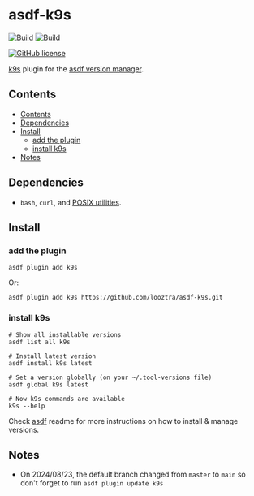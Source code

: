 # asdf-k9s <!-- omit in toc -->

[![Build](https://github.com/looztra/asdf-k9s/actions/workflows/code_checks.yml/badge.svg)](https://github.com/looztra/asdf-k9s/actions/workflows/code_checks.yml)
[![Build](https://github.com/looztra/asdf-k9s/actions/workflows/workflows_checks.yml/badge.svg)](https://github.com/looztra/asdf-k9s/actions/workflows/workflows_checks.yml)

[![GitHub license](https://img.shields.io/github/license/looztra/asdf-k9s?style=plastic)](https://github.com/looztra/asdf-k9s/blob/master/LICENSE)

[k9s](https://github.com/derailed/k9s) plugin for the [asdf version manager](https://asdf-vm.com).

## Contents

- [Contents](#contents)
- [Dependencies](#dependencies)
- [Install](#install)
  - [add the plugin](#add-the-plugin)
  - [install k9s](#install-k9s)
- [Notes](#notes)

## Dependencies

- `bash`, `curl`, and [POSIX utilities](https://pubs.opengroup.org/onlinepubs/9699919799/idx/utilities.html).

## Install

### add the plugin

```shell
asdf plugin add k9s
```

Or:

```shell
asdf plugin add k9s https://github.com/looztra/asdf-k9s.git
```

### install k9s

```shell
# Show all installable versions
asdf list all k9s

# Install latest version
asdf install k9s latest

# Set a version globally (on your ~/.tool-versions file)
asdf global k9s latest

# Now k9s commands are available
k9s --help
```

Check [asdf](https://github.com/asdf-vm/asdf) readme for more instructions on how to
install & manage versions.

## Notes

- On 2024/08/23, the default branch changed from `master` to `main` so don't forget to run `asdf plugin update k9s`
